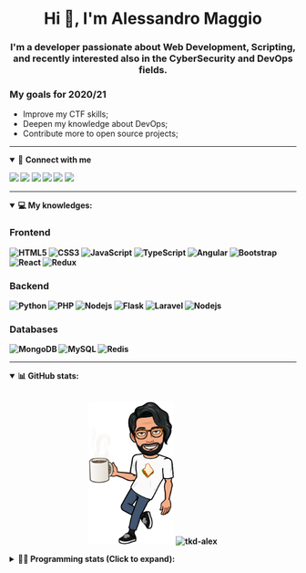 <h1 align="center">Hi 👋, I'm Alessandro Maggio</h1>
<h3 align="center">I'm a developer passionate about Web Development, Scripting, and recently interested also in the CyberSecurity and DevOps fields.</h3>

### My goals for 2020/21
- Improve my CTF skills;
- Deepen my knowledge about DevOps;
- Contribute more to open source projects;

____

<details open>
<summary>🤝 <b>Connect with me<b></summary>

<p align = "center">

[<img src="https://img.shields.io/badge/twitter-1DA1F2.svg?&style=for-the-badge&logo=twitter&logoColor=white" />](https://twitter.com/TkdAxel)
[<img src ="https://img.shields.io/badge/portfolio-web-%23.svg?&style=for-the-badge&logo=&logoColor=white%22">](https://alessandromaggio.it/)
[<img src ="https://img.shields.io/badge/Telegram-1ca0f1.svg?&style=for-the-badge&logo=Telegram&logoColor=white%22&link=https://t.me/TkdAlex">](https://t.me/TkdAlex/)
[<img src="https://img.shields.io/badge/gmail-c14438.svg?&style=for-the-badge&logo=Gmail&logoColor=white&link=mailto:alex.tkd.alex@gmail.com"/>](mailto:alex.tkd.alex@gmail.com)
[<img src="https://img.shields.io/badge/linkedin-0077B5.svg?&style=for-the-badge&logo=linkedin&logoColor=white" />](https://www.linkedin.com/in/aalessandromaggio/)
[<img src = "https://img.shields.io/badge/instagram-E4405F.svg?&style=for-the-badge&logo=instagram&logoColor=white">](https://www.instagram.com/tkd_alex/)
<!--- [![Visits Badge](https://badges.pufler.dev/visits/tkd-alex/tkd-alex?style=for-the-badge&color=blue)](https://github.com/tkd-alex/tkd-alex) -->

</p>

</details>

---

<details open>
<summary>💻 <b>My knowledges</b>: </summary>

### Frontend
![HTML5](https://img.shields.io/badge/-HTML5-E34F26.svg?style=for-the-badge&logo=html5&logoColor=ffffff)
![CSS3](https://img.shields.io/badge/-CSS3-1572B6.svg?style=for-the-badge&logo=css3)
![JavaScript](https://img.shields.io/badge/-JavaScript-282C34?style=for-the-badge&logo=javascript)
![TypeScript](https://img.shields.io/badge/-TypeScript-007ACC?style=for-the-badge&logo=typescript)
![Angular](https://img.shields.io/badge/-Angular-DD0031?style=for-the-badge&logo=angular)
![Bootstrap](https://img.shields.io/badge/-Bootstrap-563D7C.svg?style=for-the-badge&logo=bootstrap)
![React](https://img.shields.io/badge/-React-282C34.svg?style=for-the-badge&logo=react&logoColor=ffffff)
![Redux](https://img.shields.io/badge/-Redux-764ABC.svg?style=for-the-badge&logo=redux)

### Backend
![Python](https://img.shields.io/badge/-Python-3776AB.svg?style=for-the-badge&logo=Python&logoColor=ffffff)
![PHP](https://img.shields.io/badge/-PHP-777BB4.svg?style=for-the-badge&logo=PHP&logoColor=ffffff)
![Nodejs](https://img.shields.io/badge/-Bash-4EAA25.svg?style=for-the-badge&logo=gnu-bash&logoColor=ffffff)
![Flask](https://img.shields.io/badge/-Flask-282C34.svg?style=for-the-badge&logo=flask)
![Laravel](https://img.shields.io/badge/-Laravel-FF2D20.svg?style=for-the-badge&logo=laravel&logoColor=ffffff)
![Nodejs](https://img.shields.io/badge/-Nodejs-339933.svg?style=for-the-badge&logo=Node.js&logoColor=ffffff)

### Databases
![MongoDB](https://img.shields.io/badge/-MongoDB-47A248?style=for-the-badge&logo=mongodb&logoColor=ffffff)
![MySQL](https://img.shields.io/badge/-MySQL-4479A1?style=for-the-badge&logo=mysql&logoColor=ffffff)
![Redis](https://img.shields.io/badge/-Redis-DC382D?style=for-the-badge&logo=Redis&logoColor=ffffff)

</details>

---

<details open>
 <summary>📊 <b>GitHub stats</b>: </summary>

<br>

<p align = "center">
    <img src="https://raw.githubusercontent.com/Tkd-Alex/tkd-alex/master/images/321517cd-ff68-41a7-b0d1-e765680568a7-8b6448d9-c944-4146-b633-adbdd25cb471-v1.png" height="250" />
    <img src="https://github-readme-stats.vercel.app/api?username=tkd-alex&show_icons=true&count_private=true&hide_border=true&line_height=25" alt="tkd-alex">
</p>

</design>

<details>
 <summary>👨‍💻 <b>Programming stats (Click to expand)</b>: </summary>
 
<!--START_SECTION:waka-->
**I'm an Early 🐤** 

```text
🌞 Morning    405 commits    █████░░░░░░░░░░░░░░░░░░░░   21.81% 
🌆 Daytime    764 commits    ██████████░░░░░░░░░░░░░░░   41.14% 
🌃 Evening    637 commits    ████████░░░░░░░░░░░░░░░░░   34.3% 
🌙 Night      51 commits     ░░░░░░░░░░░░░░░░░░░░░░░░░   2.75%

```
📅 **I'm Most Productive on Wednesday** 

```text
Monday       280 commits    ███░░░░░░░░░░░░░░░░░░░░░░   15.08% 
Tuesday      293 commits    ████░░░░░░░░░░░░░░░░░░░░░   15.78% 
Wednesday    327 commits    ████░░░░░░░░░░░░░░░░░░░░░   17.61% 
Thursday     305 commits    ████░░░░░░░░░░░░░░░░░░░░░   16.42% 
Friday       270 commits    ███░░░░░░░░░░░░░░░░░░░░░░   14.54% 
Saturday     204 commits    ██░░░░░░░░░░░░░░░░░░░░░░░   10.99% 
Sunday       178 commits    ██░░░░░░░░░░░░░░░░░░░░░░░   9.59%

```


📊 **This Week I Spent My Time On** 

```text
⌚︎ Time Zone: Europe/Rome

💬 Programming Languages: 
JavaScript               14 hrs 14 mins      ███████████████░░░░░░░░░░   60.43% 
HTML                     3 hrs 22 mins       ███░░░░░░░░░░░░░░░░░░░░░░   14.35% 
TypeScript               1 hr 26 mins        █░░░░░░░░░░░░░░░░░░░░░░░░   6.13% 
PHP                      1 hr 10 mins        █░░░░░░░░░░░░░░░░░░░░░░░░   4.99% 
SCSS                     1 hr 6 mins         █░░░░░░░░░░░░░░░░░░░░░░░░   4.69%

🔥 Editors: 
VS Code                  22 hrs 56 mins      ████████████████████████░   97.38% 
Sublime Text             37 mins             ░░░░░░░░░░░░░░░░░░░░░░░░░   2.62%

🐱‍💻 Projects: 
secret-project-ytm       7 hrs 34 mins       ████████░░░░░░░░░░░░░░░░░   32.17% 
PandaScripts-Chrome-Exten7 hrs 22 mins       ███████░░░░░░░░░░░░░░░░░░   31.29% 
myStore                  6 hrs 11 mins       ██████░░░░░░░░░░░░░░░░░░░   26.3% 
Dentist-Waiting-Room     1 hr 56 mins        ██░░░░░░░░░░░░░░░░░░░░░░░   8.24% 
Unknown Project          26 mins             ░░░░░░░░░░░░░░░░░░░░░░░░░   1.86%

💻 Operating System: 
Linux                    23 hrs 33 mins      █████████████████████████   100.0%

```

**I Mostly Code in Python** 

```text
Python                   30 repos            ██████████░░░░░░░░░░░░░░░   41.1% 
JavaScript               12 repos            ████░░░░░░░░░░░░░░░░░░░░░   16.44% 
PHP                      5 repos             █░░░░░░░░░░░░░░░░░░░░░░░░   6.85% 
CSS                      5 repos             █░░░░░░░░░░░░░░░░░░░░░░░░   6.85% 
HTML                     5 repos             █░░░░░░░░░░░░░░░░░░░░░░░░   6.85%

```



 Last Updated on 27/06/2021
<!--END_SECTION:waka-->

</details>
